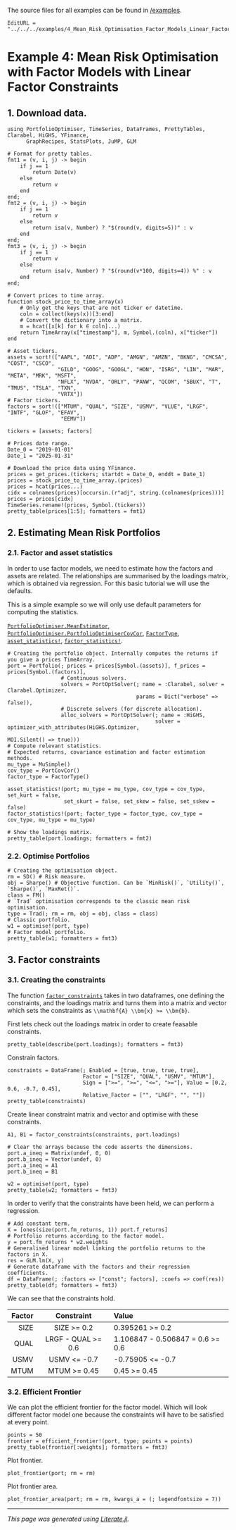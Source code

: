 The source files for all examples can be found in [/examples](https://github.com/dcelisgarza/PortfolioOptimiser.jl/tree/main/examples/).

```@meta
EditURL = "../../../examples/4_Mean_Risk_Optimisation_Factor_Models_Linear_Factor_Constraints.jl"
```

# Example 4: Mean Risk Optimisation with Factor Models with Linear Factor Constraints

## 1. Download data.

````@example 4_Mean_Risk_Optimisation_Factor_Models_Linear_Factor_Constraints
using PortfolioOptimiser, TimeSeries, DataFrames, PrettyTables, Clarabel, HiGHS, YFinance,
      GraphRecipes, StatsPlots, JuMP, GLM

# Format for pretty tables.
fmt1 = (v, i, j) -> begin
    if j == 1
        return Date(v)
    else
        return v
    end
end;
fmt2 = (v, i, j) -> begin
    if j == 1
        return v
    else
        return isa(v, Number) ? "$(round(v, digits=5))" : v
    end
end;
fmt3 = (v, i, j) -> begin
    if j == 1
        return v
    else
        return isa(v, Number) ? "$(round(v*100, digits=4)) %" : v
    end
end;

# Convert prices to time array.
function stock_price_to_time_array(x)
    # Only get the keys that are not ticker or datetime.
    coln = collect(keys(x))[3:end]
    # Convert the dictionary into a matrix.
    m = hcat([x[k] for k ∈ coln]...)
    return TimeArray(x["timestamp"], m, Symbol.(coln), x["ticker"])
end

# Asset tickers.
assets = sort!(["AAPL", "ADI", "ADP", "AMGN", "AMZN", "BKNG", "CMCSA", "COST", "CSCO",
                "GILD", "GOOG", "GOOGL", "HON", "ISRG", "LIN", "MAR", "META", "MRK", "MSFT",
                "NFLX", "NVDA", "ORLY", "PANW", "QCOM", "SBUX", "T", "TMUS", "TSLA", "TXN",
                "VRTX"])
# Factor tickers.
factors = sort!(["MTUM", "QUAL", "SIZE", "USMV", "VLUE", "LRGF", "INTF", "GLOF", "EFAV",
                 "EEMV"])

tickers = [assets; factors]

# Prices date range.
Date_0 = "2019-01-01"
Date_1 = "2025-01-31"

# Download the price data using YFinance.
prices = get_prices.(tickers; startdt = Date_0, enddt = Date_1)
prices = stock_price_to_time_array.(prices)
prices = hcat(prices...)
cidx = colnames(prices)[occursin.(r"adj", string.(colnames(prices)))]
prices = prices[cidx]
TimeSeries.rename!(prices, Symbol.(tickers))
pretty_table(prices[1:5]; formatters = fmt1)
````

## 2. Estimating Mean Risk Portfolios

### 2.1. Factor and asset statistics

In order to use factor models, we need to estimate how the factors and assets are related. The relationships are summarised by the loadings matrix, which is obtained via regression. For this basic tutorial we will use the defaults.

This is a simple example so we will only use default parameters for computing the statistics.

[`PortfolioOptimiser.MeanEstimator`](@ref), [`PortfolioOptimiser.PortfolioOptimiserCovCor`](@ref), [`FactorType`](@ref), [`asset_statistics!`](@ref), [`factor_statistics!`](@ref).

````@example 4_Mean_Risk_Optimisation_Factor_Models_Linear_Factor_Constraints
# Creating the portfolio object. Internally computes the returns if you give a prices TimeArray.
port = Portfolio(; prices = prices[Symbol.(assets)], f_prices = prices[Symbol.(factors)],
                 # Continuous solvers.
                 solvers = PortOptSolver(; name = :Clarabel, solver = Clarabel.Optimizer,
                                         params = Dict("verbose" => false)),
                 # Discrete solvers (for discrete allocation).
                 alloc_solvers = PortOptSolver(; name = :HiGHS,
                                               solver = optimizer_with_attributes(HiGHS.Optimizer,
                                                                                  MOI.Silent() => true)))
# Compute relevant statistics.
# Expected returns, covariance estimation and factor estimation methods.
mu_type = MuSimple()
cov_type = PortCovCor()
factor_type = FactorType()

asset_statistics!(port; mu_type = mu_type, cov_type = cov_type, set_kurt = false,
                  set_skurt = false, set_skew = false, set_sskew = false)
factor_statistics!(port; factor_type = factor_type, cov_type = cov_type, mu_type = mu_type)

# Show the loadings matrix.
pretty_table(port.loadings; formatters = fmt2)
````

### 2.2. Optimise Portfolios

````@example 4_Mean_Risk_Optimisation_Factor_Models_Linear_Factor_Constraints
# Creating the optimisation object.
rm = SD() # Risk measure.
obj = Sharpe() # Objective function. Can be `MinRisk()`, `Utility()`, `Sharpe()`, `MaxRet()`.
class = FM()
# `Trad` optimisation corresponds to the classic mean risk optimisation.
type = Trad(; rm = rm, obj = obj, class = class)
# Classic portfolio.
w1 = optimise!(port, type)
# Factor model portfolio.
pretty_table(w1; formatters = fmt3)
````

## 3. Factor constraints

### 3.1. Creating the constraints

The function [`factor_constraints`](@ref) takes in two dataframes, one defining the constraints, and the loadings matrix and turns them into a matrix and vector which sets the constraints as ``\\mathbf{A} \\bm{x} >= \\bm{b}``.

First lets check out the loadings matrix in order to create feasable constraints.

````@example 4_Mean_Risk_Optimisation_Factor_Models_Linear_Factor_Constraints
pretty_table(describe(port.loadings); formatters = fmt3)
````

Constrain factors.

````@example 4_Mean_Risk_Optimisation_Factor_Models_Linear_Factor_Constraints
constraints = DataFrame(; Enabled = [true, true, true, true],
                        Factor = ["SIZE", "QUAL", "USMV", "MTUM"],
                        Sign = [">=", ">=", "<=", ">="], Value = [0.2, 0.6, -0.7, 0.45],
                        Relative_Factor = ["", "LRGF", "", ""])
pretty_table(constraints)
````

Create linear constraint matrix and vector and optimise with these constraints.

````@example 4_Mean_Risk_Optimisation_Factor_Models_Linear_Factor_Constraints
A1, B1 = factor_constraints(constraints, port.loadings)

# Clear the arrays because the code asserts the dimensions.
port.a_ineq = Matrix(undef, 0, 0)
port.b_ineq = Vector(undef, 0)
port.a_ineq = A1
port.b_ineq = B1

w2 = optimise!(port, type)
pretty_table(w2; formatters = fmt3)
````

In order to verify that the constraints have been held, we can perform a regression.

````@example 4_Mean_Risk_Optimisation_Factor_Models_Linear_Factor_Constraints
# Add constant term.
X = [ones(size(port.fm_returns, 1)) port.f_returns]
# Portfolio returns according to the factor model.
y = port.fm_returns * w2.weights
# Generalised linear model linking the portfolio returns to the factors in X.
res = GLM.lm(X, y)
# Generate dataframe with the factors and their regression coefficients.
df = DataFrame(; :factors => ["const"; factors], :coefs => coef(res))
pretty_table(df; formatters = fmt3)
````

We can see that the constraints hold.

| Factor | Constraint         | Value                            |
| ------:|:------------------:|:-------------------------------- |
| SIZE   | SIZE >= 0.2        | 0.395261 >= 0.2                  |
| QUAL   | LRGF - QUAL >= 0.6 | 1.106847 - 0.506847 = 0.6 >= 0.6 |
| USMV   | USMV <= -0.7       | -0.75905 <= -0.7                 |
| MTUM   | MTUM >= 0.45       | 0.45 >= 0.45                     |

### 3.2. Efficient Frontier

We can plot the efficient frontier for the factor model. Which will look different factor model one because the constraints will have to be satisfied at every point.

````@example 4_Mean_Risk_Optimisation_Factor_Models_Linear_Factor_Constraints
points = 50
frontier = efficient_frontier!(port, type; points = points)
pretty_table(frontier[:weights]; formatters = fmt3)
````

Plot frontier.

````@example 4_Mean_Risk_Optimisation_Factor_Models_Linear_Factor_Constraints
plot_frontier(port; rm = rm)
````

Plot frontier area.

````@example 4_Mean_Risk_Optimisation_Factor_Models_Linear_Factor_Constraints
plot_frontier_area(port; rm = rm, kwargs_a = (; legendfontsize = 7))
````

* * *

*This page was generated using [Literate.jl](https://github.com/fredrikekre/Literate.jl).*
